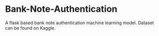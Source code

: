# Bank-Note-Authentication
A flask based bank note authentication machine learning model.
Dataset can be found on Kaggle.

